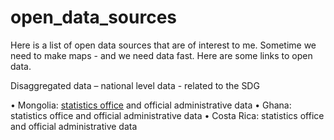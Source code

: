 # open_data_sources
Here is a list of open data sources that are of interest to me.
Sometime we need to make maps - and we need data fast. 
Here are some links to open data. 

Disaggregated data – national level data -  related to the SDG

•	Mongolia: <a href="https://www.en.nso.mn/content/329">statistics office</a> and official administrative data
•	Ghana: statistics office and official administrative data
•	Costa Rica: statistics office and official administrative data

